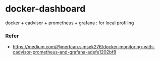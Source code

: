 # docker-dashboard
docker + cadvisor + prometheus + grafana : for local profiling 

### Refer 
- https://medium.com/@mertcan.simsek276/docker-monitoring-with-cadvisor-prometheus-and-grafana-adefe1202bf8
